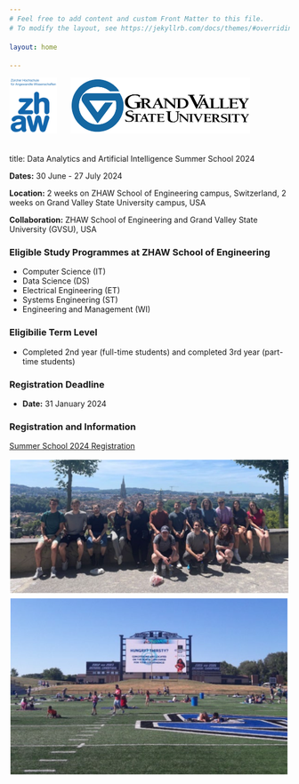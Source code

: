 ```yaml
---
# Feel free to add content and custom Front Matter to this file.
# To modify the layout, see https://jekyllrb.com/docs/themes/#overriding-theme-defaults

layout: home

---
```

<div>
    <img src="/assets/images/ZHAW_Logo.png" alt="ZHAW Logo" width="auto" height="100" style="margin-right: 20px;margin-bottom: 20px;">
    <img src="/assets/images/GVSU_Logo.png" alt="GVSU Logo" width="auto" height="100" style="margin-bottom: 20px;">
</div>

title: Data Analytics and Artificial Intelligence Summer School 2024

**Dates:** 30 June - 27 July 2024

**Location:** 2 weeks on ZHAW School of Engineering campus, Switzerland, 2 weeks on Grand Valley State University campus, USA

**Collaboration:** ZHAW School of Engineering and Grand Valley State University (GVSU), USA



### Eligible Study Programmes at ZHAW School of Engineering

- Computer Science (IT)
- Data Science (DS)
- Electrical Engineering (ET)
- Systems Engineering (ST)
- Engineering and Management (WI)

### Eligibilie Term Level

- Completed 2nd year (full-time students) and completed 3rd year (part-time students)

### Registration Deadline

- **Date:** 31 January 2024

### Registration and Information

[Summer School 2024 Registration](http://bit.ly/SoE_summer_school_2024)


![Impression1](/assets/images/img1.png)
![Impression2](/assets/images/img2.png)
